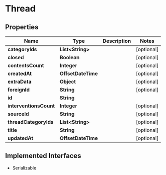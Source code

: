 

# Thread


## Properties

| Name | Type | Description | Notes |
|------------ | ------------- | ------------- | -------------|
|**categoryIds** | **List&lt;String&gt;** |  |  [optional] |
|**closed** | **Boolean** |  |  [optional] |
|**contentsCount** | **Integer** |  |  [optional] |
|**createdAt** | **OffsetDateTime** |  |  [optional] |
|**extraData** | **Object** |  |  [optional] |
|**foreignId** | **String** |  |  [optional] |
|**id** | **String** |  |  |
|**interventionsCount** | **Integer** |  |  [optional] |
|**sourceId** | **String** |  |  [optional] |
|**threadCategoryIds** | **List&lt;String&gt;** |  |  [optional] |
|**title** | **String** |  |  [optional] |
|**updatedAt** | **OffsetDateTime** |  |  [optional] |


## Implemented Interfaces

* Serializable



